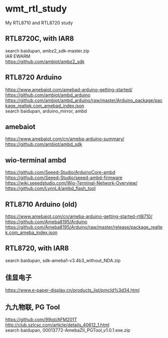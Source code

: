 # wmt_rtl_study
My RTL8710 and RTL8720 study

## RTL8720C, with IAR8     
search baidupan, ambz2_sdk-master.zip  
IAR EWARM  
https://github.com/ambiot/ambz2_sdk  

## RTL8720 Arduino   
https://www.amebaiot.com/amebad-arduino-getting-started/  
https://github.com/ambiot/ambd_arduino  
https://github.com/ambiot/ambd_arduino/raw/master/Arduino_package/package_realtek.com_amebad_index.json  
search baidupan, arduino_mirror, ambd  

## amebaiot  
https://www.amebaiot.com/cn/ameba-arduino-summary/  
https://github.com/ambiot/ambd_sdk  

## wio-terminal ambd  
https://github.com/Seeed-Studio/ArduinoCore-ambd  
https://github.com/Seeed-Studio/seeed-ambd-firmware  
https://wiki.seeedstudio.com/Wio-Terminal-Network-Overview/  
https://github.com/LynnL4/ambd_flash_tool  

## RTL8710 Arduino (old)     
https://www.amebaiot.com/cn/ameba-arduino-getting-started-rtl8710/  
https://github.com/Ameba8195/Arduino  
https://github.com/Ameba8195/Arduino/raw/master/release/package_realtek.com_ameba_index.json  

## RTL8720, with IAR8  
search baidupan, sdk-ameba1-v3.4b3_without_NDA.zip  

## 佳显电子  
https://www.e-paper-display.cn/products_list/pmcId%3d34.html  

## 九九物联, PG Tool    
https://github.com/99iot/AFM201T  
http://club.szlcsc.com/article/details_40612_1.html  
search baidupan, 00013772-AmebaZII_PGTool_v1.0.1.exe.zip  
